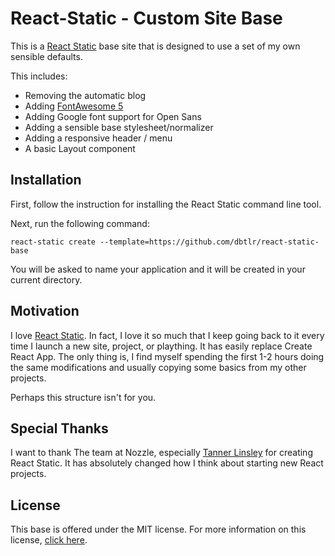 # React-Static - Custom Site Base

This is a [React Static](https://react-static.js.org/) base site that is designed to use a set of my own sensible defaults.

This includes:

- Removing the automatic blog
- Adding [FontAwesome 5](https://fontawesome.com)
- Adding Google font support for Open Sans
- Adding a sensible base stylesheet/normalizer
- Adding a responsive header / menu
- A basic Layout component

## Installation

First, follow the instruction for installing the React Static command line tool.

Next, run the following command:

```
react-static create --template=https://github.com/dbtlr/react-static-base
```

You will be asked to name your application and it will be created in your current directory.

## Motivation

I love [React Static](https://react-static.js.org/). In fact, I love it so much that I keep going back to it every time I launch a new site, project, or plaything. It has easily replace Create React App. The only thing is, I find myself spending the first 1-2 hours doing the same modifications and usually copying some basics from my other projects.

Perhaps this structure isn't for you.

## Special Thanks

I want to thank The team at Nozzle, especially [Tanner Linsley](https://github.com/tannerlinsley) for creating React Static. It has absolutely changed how I think about starting new React projects.

## License

This base is offered under the MIT license. For more information on this license, [click here](https://github.com/dbtlr/react-static-base/blob/master/LICENSE).
